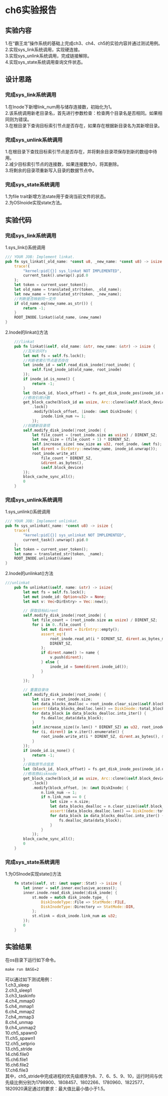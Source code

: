# ch6实验报告
## 实验内容
1.在“霸王龙”操作系统的基础上完成ch3、ch4、ch5的实验内容并通过测试用例。  
2.实现sys_link系统调用，实现硬连接。  
3.实现sys_unlink系统调用，完成链接解除。  
4.实现sys_state系统调用查询文件状态。
## 设计思路
### 完成sys_link系统调用
1.在Inode下新增link_num用与储存连接数，初始化为1。  
2.该系统调用新老目录名，首先进行参数检查：检查两个目录名是否相同。如果相同则为错误。  
3.在根目录下查询目标索引节点是否存在，如果存在根据新目录名为其新增目录。  
### 完成sys_unlink系统调用
1.在根目录下查找目标索引节点是否存在，并将剩余目录项保存到新的数组中待用。  
2.减少目标索引节点的连接数，如果连接数为0，将其删除。  
3.将剩余的目录项重新写入目录的数据节点中。
### 完成sys_state系统调用
1.为file trait新增方法state用于查询当前文件的状态。  
2.为OSInoide实现state方法。  
## 实验代码
### 完成sys_link系统调用
1.sys_link()系统调用
```rust
/// YOUR JOB: Implement linkat.
pub fn sys_linkat(_old_name: *const u8, _new_name: *const u8) -> isize {
    trace!(
        "kernel:pid[{}] sys_linkat NOT IMPLEMENTED",
        current_task().unwrap().pid.0
    );
    let token = current_user_token();
    let old_name = translated_str(token, _old_name);
    let new_name = translated_str(token, _new_name);
    //判断是否映射同一文件
    if old_name.eq(new_name.as_str()) {
        return -1;
    }
    ROOT_INODE.linkat(&old_name, &new_name)
}
```
2.Inode的linkat()方法
```rust
    ///linkat
    pub fn linkat(&self, old_name: &str, new_name: &str) -> isize {
        //互斥访问fs
        let mut fs = self.fs.lock();
        //判断老索引节点是否存在
        let inode_id = self.read_disk_inode(|root_inode| {
            self.find_inode_id(old_name, root_inode)
        });
        if inode_id.is_none() {
            return -1;
        }
        let (block_id, block_offset) = fs.get_disk_inode_pos(inode_id.unwrap());
        //修改引用计数
        get_block_cache(block_id as usize, Arc::clone(&self.block_device))
            .lock()
            .modify(block_offset, |inode: &mut DiskInode| {
                inode.link_num += 1;
            });
        //创建新目录项
        self.modify_disk_inode(|root_inode| {
            let file_count = (root_inode.size as usize) / DIRENT_SZ;
            let new_size = (file_count + 1) * DIRENT_SZ;
            self.increase_size( new_size as u32, root_inode, &mut fs);
            let dirent = DirEntry::new(new_name, inode_id.unwrap());
            root_inode.write_at(
                file_count * DIRENT_SZ, 
                &dirent.as_bytes(),
                &self.block_device)
        });
        block_cache_sync_all();
        0
    }
```
### 完成sys_unlink系统调用
1.sys_unlink()系统调用
```rust
/// YOUR JOB: Implement unlinkat.
pub fn sys_unlinkat(_name: *const u8) -> isize {
    trace!(
        "kernel:pid[{}] sys_unlinkat NOT IMPLEMENTED",
        current_task().unwrap().pid.0
    );
    let token = current_user_token();
    let name = translated_str(token, _name);
    ROOT_INODE.unlinkat(&name)
}
```
2.Inode的unlinkat()方法
```rust
///unlinkat
    pub fn unlinkat(&self, name: &str) -> isize{
        let mut fs = self.fs.lock();
        let mut inode_id: Option<u32> = None;
        let mut v: Vec<DirEntry> = Vec::new();
    
        // 获取目标dirent
        self.modify_disk_inode(|root_inode| {
            let file_count = (root_inode.size as usize) / DIRENT_SZ;
            for i in 0..file_count {
                let mut dirent = DirEntry::empty();
                assert_eq!(
                    root_inode.read_at(i * DIRENT_SZ, dirent.as_bytes_mut(), &self.block_device,),
                    DIRENT_SZ,
                );
                if dirent.name() != name {
                    v.push(dirent);
                } else {
                    inode_id = Some(dirent.inode_id());
                }
            }
        });
    
        // 重置目录块
        self.modify_disk_inode(|root_inode| {
            let size = root_inode.size;
            let data_blocks_dealloc = root_inode.clear_size(&self.block_device);
            assert!(data_blocks_dealloc.len() == DiskInode::total_blocks(size) as usize);
            for data_block in data_blocks_dealloc.into_iter() {
                fs.dealloc_data(data_block);
            }
            self.increase_size((v.len() * DIRENT_SZ) as u32, root_inode, &mut fs);
            for (i, dirent) in v.iter().enumerate() {
                root_inode.write_at(i * DIRENT_SZ, dirent.as_bytes(), &self.block_device);
            }
        });
        if inode_id.is_none() {
            return -1;
        }
        //获取原节点信息
        let (block_id, block_offset) = fs.get_disk_inode_pos(inode_id.unwrap());
        //修改原disknode
        get_block_cache(block_id as usize, Arc::clone(&self.block_device))
            .lock()
            .modify(block_offset, |n: &mut DiskInode| {
                n.link_num -= 1;
                if n.link_num == 0 {
                    let size = n.size;
                    let data_blocks_dealloc = n.clear_size(&self.block_device);
                    assert!(data_blocks_dealloc.len() == DiskInode::total_blocks(size) as usize);
                    for data_block in data_blocks_dealloc.into_iter() {
                        fs.dealloc_data(data_block);
                    }
                }
            });
        block_cache_sync_all();
        0
    }
```
### 完成sys_state系统调用
1.为OSInode实现state()方法
```rust
    fn state(&self, st: &mut super::Stat) -> isize {
        let inner = self.inner.exclusive_access();
        inner.inode.read_disk_inode(|disk_inode| {
            st.mode = match disk_inode.type_ {
                DiskInodeType::File => StatMode::FILE,
                DiskInodeType::Directory => StatMode::DIR,
            };
            st.nlink = disk_inode.link_num as u32;
        });
        0
    }
```
## 实验结果
在os目录下运行如下命令。
```
make run BASE=2
```
可以通过如下测试用例：  
1.ch3_sleep  
2.ch3_sleep1  
3.ch3_taskinfo  
4.ch4_mmap0  
5.ch4_mmap1  
6.ch4_mmap2  
7.ch4_mmap3  
8.ch4_unmap   
9.ch4_unmap2   
10.ch5_spawn0  
11.ch5_spawn1  
12.ch5_setprio  
13.ch5_stride  
14.ch6.file0  
15.ch6.file1  
16.ch6.file2  
17.ch6.file3  
其中，ch5_stride中完成进程的优先级顺序为8、7、6、5、9、10，运行时间与优先级比例分别为1798900、1808457、1802266、1780960、1822577、1820920满足通过的要求：最大值比最小值小于1.5。
